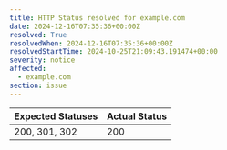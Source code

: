 ```yaml
---
title: HTTP Status resolved for example.com
date: 2024-12-16T07:35:36+00:00Z
resolved: True
resolvedWhen: 2024-12-16T07:35:36+00:00Z
resolvedStartTime: 2024-10-25T21:09:43.191474+00:00
severity: notice
affected:
  - example.com
section: issue
---
```


| Expected Statuses | Actual Status  |
|-------------------|----------------|
| 200, 301, 302 | 200 |

